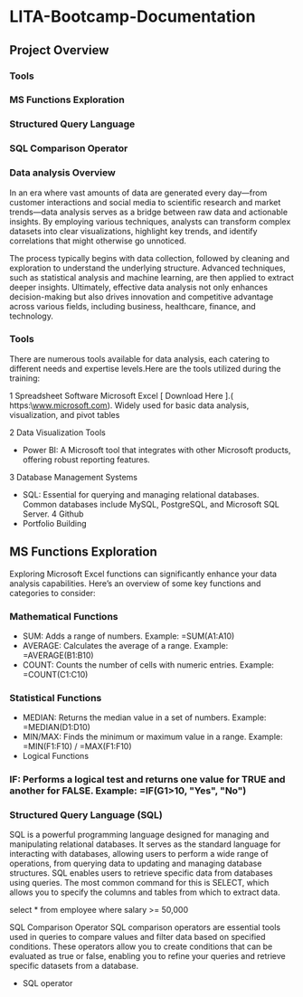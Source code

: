 # LITA-Bootcamp-Documentation

## Project Overview

###  Tools

### MS Functions Exploration

### Structured Query Language

### SQL Comparison Operator

### Data analysis Overview
In an era where vast amounts of data are generated every day—from customer interactions and social media to scientific research and market trends—data analysis serves as a bridge between raw data and actionable insights. By employing various techniques, analysts can transform complex datasets into clear visualizations, highlight key trends, and identify correlations that might otherwise go unnoticed.

The process typically begins with data collection, followed by cleaning and exploration to understand the underlying structure. Advanced techniques, such as statistical analysis and machine learning, are then applied to extract deeper insights. Ultimately, effective data analysis not only enhances decision-making but also drives innovation and competitive advantage across various fields, including business, healthcare, finance, and technology.

### Tools
There are numerous tools available for data analysis, each catering to different needs and expertise levels.Here are the tools utilized during the training:

   1 Spreadsheet Software
Microsoft Excel [ Download Here ].( https:\www.microsoft.com). Widely used for basic data analysis, visualization, and pivot tables

  2 Data Visualization Tools
-  Power BI: A Microsoft tool that integrates with other Microsoft products, offering robust reporting features.
   
  3  Database Management Systems
-  SQL: Essential for querying and managing relational databases. Common databases include MySQL, PostgreSQL, and Microsoft SQL Server.
  4  Github
-  Portfolio Building
  
## MS Functions Exploration
Exploring Microsoft Excel functions can significantly enhance your data analysis capabilities. Here’s an overview of some key functions and categories to consider:

### Mathematical Functions

-  SUM: Adds a range of numbers. Example: =SUM(A1:A10)
-  AVERAGE: Calculates the average of a range. Example: =AVERAGE(B1:B10)
-  COUNT: Counts the number of cells with numeric entries. Example: =COUNT(C1:C10)

### Statistical Functions

-  MEDIAN: Returns the median value in a set of numbers. Example: =MEDIAN(D1:D10)
-  MIN/MAX: Finds the minimum or maximum value in a range. Example: =MIN(F1:F10) / =MAX(F1:F10)
-  Logical Functions

###  IF: Performs a logical test and returns one value for TRUE and another for FALSE. Example: =IF(G1>10, "Yes", "No")

### Structured Query Language (SQL)
SQL is a powerful programming language designed for managing and manipulating relational databases. It serves as the standard language for interacting with databases, allowing users to perform a wide range of operations, from querying data to updating and managing database structures. SQL enables users to retrieve specific data from databases using queries. The most common command for this is SELECT, which allows you to specify the columns and tables from which to extract data.

select * from employee
where salary >= 50,000

SQL Comparison Operator
SQL comparison operators are essential tools used in queries to compare values and filter data based on specified conditions.
These operators allow you to create conditions that can be evaluated as true or false, enabling you to refine your queries and retrieve specific datasets from a database.

- SQL operator

